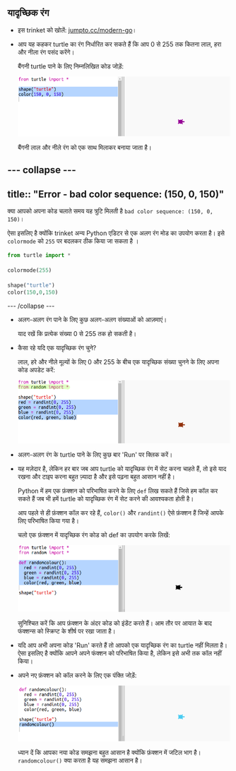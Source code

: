 ## यादृच्छिक रंग

+ इस trinket को खोलें: <a href="http://jumpto.cc/modern-go" target="_blank">jumpto.cc/modern-go</a>।

+ आप यह कहकर turtle का रंग निर्धारित कर सकते हैं कि आप 0 से 255 तक कितना लाल, हरा और नीला रंग पसंद करेंगे।
    
    बैंगनी turtle पाने के लिए निम्नलिखित कोड जोड़ें:
    
    ![स्क्रीनशॉट](images/modern-purple.png)
    
    बैंगनी लाल और नीले रंग को एक साथ मिलाकर बनाया जाता है।

## \--- collapse \---

## title:: "Error - bad color sequence: (150, 0, 150)"

क्या आपको अपना कोड चलाते समय यह त्रुटि मिलती है `bad color sequence: (150, 0, 150)`।

ऐसा इसलिए है क्योंकि trinket अन्य Python एडिटर से एक अलग रंग मोड का उपयोग करता है। इसे `colormode` को `255` पर बदलकर ठीक किया जा सकता है ।

```python
from turtle import *

colormode(255)

shape("turtle")
color(150,0,150)
```

\--- /collapse \---

+ अलग-अलग रंग पाने के लिए कुछ अलग-अलग संख्याओं को आज़माएं।
    
    याद रखें कि प्रत्येक संख्या 0 से 255 तक हो सकती है।

+ कैसा रहे यदि एक यादृच्छिक रंग चुने?
    
    लाल, हरे और नीले मूल्यों के लिए 0 और 255 के बीच एक यादृच्छिक संख्या चुनने के लिए अपना कोड अपडेट करें:
    
    ![स्क्रीनशॉट](images/modern-random-colour.png)

+ अलग-अलग रंग के turtle पाने के लिए कुछ बार 'Run' पर क्लिक करें।

+ यह मज़ेदार है, लेकिन हर बार जब आप turtle को यादृच्छिक रंग में सेट करना चाहते हैं, तो इसे याद रखना और टाइप करना बहुत ज़्यादा है और इसे पढ़ना बहुत आसान नहीं है।
    
    Python में हम एक फ़ंक्शन को परिभाषित करने के लिए `def` लिख सकते हैं जिसे हम कॉल कर सकते हैं जब भी हमें turtle को यादृच्छिक रंग में सेट करने की आवश्यकता होती है।
    
    आप पहले से ही फ़ंक्शन कॉल कर रहे हैं, `color()` और `randint()` ऐसे फ़ंक्शन हैं जिन्हें आपके लिए परिभाषित किया गया है।
    
    चलो एक फ़ंक्शन में यादृच्छिक रंग कोड को def का उपयोग करके लिखें:
    
    ![स्क्रीनशॉट](images/modern-colour-function.png)
    
    सुनिश्चित करें कि आप फ़ंक्शन के अंदर कोड को इंडेंट करते हैं। आम तौर पर आयात के बाद फंक्शन्स को स्क्रिप्ट के शीर्ष पर रखा जाता है।

+ यदि आप अभी अपना कोड 'Run' करते हैं तो आपको एक यादृच्छिक रंग का turtle नहीं मिलता है। ऐसा इसलिए है क्योंकि आपने अपने फंक्शन को परिभाषित किया है, लेकिन इसे अभी तक कॉल नहीं किया।

+ अपने नए फ़ंक्शन को कॉल करने के लिए एक पंक्ति जोड़ें:
    
    ![स्क्रीनशॉट](images/modern-call-colour.png)
    
    ध्यान दें कि आपका नया कोड समझना बहुत आसान है क्योंकि फ़ंक्शन में जटिल भाग है। `randomcolour()` क्या करता है यह समझना आसान है।